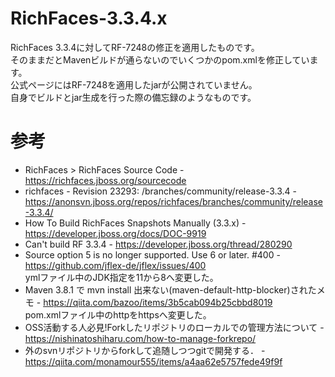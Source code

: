 # RichFaces-3.3.4.x
RichFaces 3.3.4に対してRF-7248の修正を適用したものです。  
そのままだとMavenビルドが通らないのでいくつかのpom.xmlを修正しています。  
公式ページにはRF-7248を適用したjarが公開されていません。  
自身でビルドとjar生成を行った際の備忘録のようなものです。  

# 参考
- RichFaces > RichFaces Source Code - https://richfaces.jboss.org/sourcecode
- richfaces - Revision 23293: /branches/community/release-3.3.4 - https://anonsvn.jboss.org/repos/richfaces/branches/community/release-3.3.4/
- How To Build RichFaces Snapshots Manually (3.3.x) - https://developer.jboss.org/docs/DOC-9919
- Can't build RF 3.3.4 - https://developer.jboss.org/thread/280290
- Source option 5 is no longer supported. Use 6 or later. #400 - https://github.com/jflex-de/jflex/issues/400  
  ymlファイル中のJDK指定を11から8へ変更した。
- Maven 3.8.1 で mvn install 出来ない(maven-default-http-blocker)されたメモ - https://qiita.com/bazoo/items/3b5cab094b25cbbd8019  
  pom.xmlファイル中のhttpをhttpsへ変更した。
- OSS活動する人必見!Forkしたリポジトリのローカルでの管理方法について - https://nishinatoshiharu.com/how-to-manage-forkrepo/
- 外のsvnリポジトリからforkして追随しつつgitで開発する． - https://qiita.com/monamour555/items/a4aa62e5757fede49f9f
